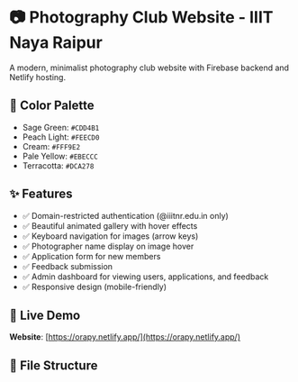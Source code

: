 # 📷 Photography Club Website - IIIT Naya Raipur

A modern, minimalist photography club website with Firebase backend and Netlify hosting.

## 🎨 Color Palette
- Sage Green: `#CDD4B1`
- Peach Light: `#FEECD0`
- Cream: `#FFF9E2`
- Pale Yellow: `#EBECCC`
- Terracotta: `#DCA278`

## ✨ Features

- ✅ Domain-restricted authentication (@iiitnr.edu.in only)
- ✅ Beautiful animated gallery with hover effects
- ✅ Keyboard navigation for images (arrow keys)
- ✅ Photographer name display on image hover
- ✅ Application form for new members
- ✅ Feedback submission
- ✅ Admin dashboard for viewing users, applications, and feedback
- ✅ Responsive design (mobile-friendly)

## 🚀 Live Demo

**Website**: [https://orapy.netlify.app/](https://orapy.netlify.app/)

## 📁 File Structure
